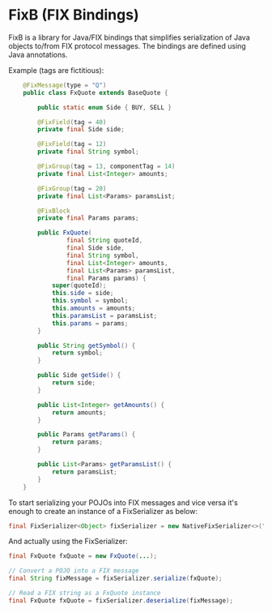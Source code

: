FixB (FIX Bindings)
=====

FixB is a library for Java/FIX bindings that simplifies serialization of Java objects to/from FIX protocol messages. The bindings are defined using Java annotations.

Example (tags are fictitious):
```java
    @FixMessage(type = "Q")
    public class FxQuote extends BaseQuote {

        public static enum Side { BUY, SELL }

        @FixField(tag = 40)
        private final Side side;

        @FixField(tag = 12)
        private final String symbol;

        @FixGroup(tag = 13, componentTag = 14)
        private final List<Integer> amounts;

        @FixGroup(tag = 20)
        private final List<Params> paramsList;

        @FixBlock
        private final Params params;

        public FxQuote(
                final String quoteId,
                final Side side,
                final String symbol,
                final List<Integer> amounts,
                final List<Params> paramsList,
                final Params params) {
            super(quoteId);
            this.side = side;
            this.symbol = symbol;
            this.amounts = amounts;
            this.paramsList = paramsList;
            this.params = params;
        }

        public String getSymbol() {
            return symbol;
        }

        public Side getSide() {
            return side;
        }

        public List<Integer> getAmounts() {
            return amounts;
        }

        public Params getParams() {
            return params;
        }

        public List<Params> getParamsList() {
            return paramsList;
        }
    }
```

To start serializing your POJOs into FIX messages and vice versa it's enough to create an instance of a FixSerializer as below:

```java
final FixSerializer<Object> fixSerializer = new NativeFixSerializer<>("FIX.5.0", new FixMetaRepositoryImpl("my.package.with.fix.classes"));
```

And actually using the FixSerializer:

```java
final FxQuote fxQuote = new FxQuote(...);

// Convert a POJO into a FIX message
final String fixMessage = fixSerializer.serialize(fxQuote);

// Read a FIX string as a FxQuote instance
final FxQuote fxQuote = fixSerializer.deserialize(fixMessage);
```